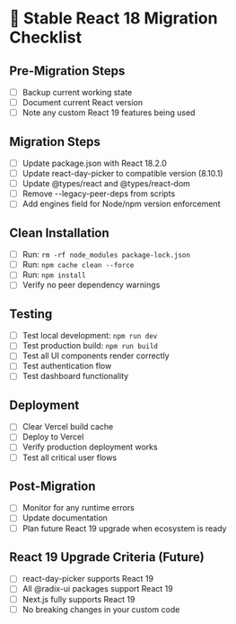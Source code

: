 # 🚀 Stable React 18 Migration Checklist

## Pre-Migration Steps
- [ ] Backup current working state
- [ ] Document current React version
- [ ] Note any custom React 19 features being used

## Migration Steps
- [ ] Update package.json with React 18.2.0
- [ ] Update react-day-picker to compatible version (8.10.1)
- [ ] Update @types/react and @types/react-dom
- [ ] Remove --legacy-peer-deps from scripts
- [ ] Add engines field for Node/npm version enforcement

## Clean Installation
- [ ] Run: `rm -rf node_modules package-lock.json`
- [ ] Run: `npm cache clean --force`
- [ ] Run: `npm install`
- [ ] Verify no peer dependency warnings

## Testing
- [ ] Test local development: `npm run dev`
- [ ] Test production build: `npm run build`
- [ ] Test all UI components render correctly
- [ ] Test authentication flow
- [ ] Test dashboard functionality

## Deployment
- [ ] Clear Vercel build cache
- [ ] Deploy to Vercel
- [ ] Verify production deployment works
- [ ] Test all critical user flows

## Post-Migration
- [ ] Monitor for any runtime errors
- [ ] Update documentation
- [ ] Plan future React 19 upgrade when ecosystem is ready

## React 19 Upgrade Criteria (Future)
- [ ] react-day-picker supports React 19
- [ ] All @radix-ui packages support React 19
- [ ] Next.js fully supports React 19
- [ ] No breaking changes in your custom code
